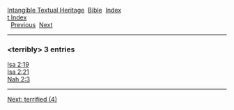 [Intangible Textual Heritage](../../index)  [Bible](../index) 
[Index](index)   
[t Index](_t_)  
  [Previous](c11406)  [Next](c11408) 

------------------------------------------------------------------------

### &lt;terribly&gt; 3 entries

[Isa 2:19](../kjv/isa002.htm#019)  
[Isa 2:21](../kjv/isa002.htm#021)  
[Nah 2:3](../kjv/nah002.htm#003)  

------------------------------------------------------------------------

[Next: terrified (4)](c11408)

